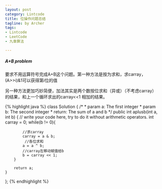 ```yaml
---
layout: post
category: Lintcode
title: 位操作问题总结
tagline: by Archer
tags:
- Lintcode
- LeetCode
- 九章算法

---
```


##### A+B problem

要求不用运算符号完成A+B这个问题。第一种方法是按为求和，求carray，(A>>i)&1可以获得第i位的值

另一种方法更加巧妙简便，加法其实是两个数按位求和（异或）（不考虑carray）的结果，和上一个循环求出的carray<<1 相加的结果。

{% highlight java %}
class Solution {
    /*
     * param a: The first integer
     * param b: The second integer
     * return: The sum of a and b
     */
    public int aplusb(int a, int b) {
        // write your code here, try to do it without arithmetic operators.
        int carray = 0;
        while(b != 0){
           
            //求carray
            carray = a & b;
             //各位求和
            a = a ^ b;
            //carray左移动赋值给b
            b = carray << 1;
        }
        
        return a;
    }
};
{% endhighlight %}
